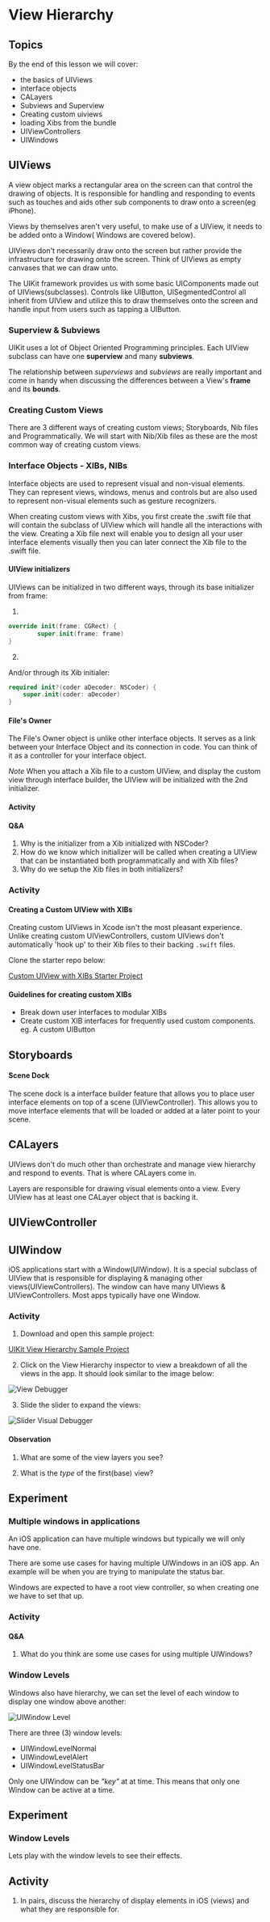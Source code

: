 # View Hierarchy

## Topics

By the end of this lesson we will cover:
- the basics of UIViews
- interface objects
- CALayers
- Subviews and Superview
- Creating custom uiviews
- loading Xibs from the bundle
- UIViewControllers
- UIWindows

## UIViews

A view object marks a rectangular area on the screen can that control the drawing of objects. It is responsible for handling and responding to events such as touches and aids other sub components to draw onto a screen(eg iPhone).

Views by themselves aren't very useful, to make use of a UIView, it needs to be added onto a Window( Windows are covered below).

UIViews don't necessarily draw onto the screen but rather provide the infrastructure for drawing onto the screen. Think of UIViews as empty canvases that we can draw unto.

The UIKit framework provides us with some basic UIComponents made out of UIViews(subclasses). Controls like UIButton, UISegmentedControl all inherit from UIView and utilize this to draw themselves onto the screen and handle input from users such as tapping a UIButton.

### Superview & Subviews

UIKit uses a lot of Object Oriented Programming principles. Each UIView subclass can have one **superview** and many **subviews**.

The relationship between _superviews_ and _subviews_ are really important and come in handy when discussing the differences between a View's **frame** and its **bounds**.

### Creating Custom Views
There are 3 different ways of creating custom views; Storyboards, Nib files and Programmatically. We will start with Nib/Xib files as these are the most common way of creating custom views.

### Interface Objects - XIBs, NIBs
Interface objects are used to represent visual and non-visual elements. They can represent views, windows, menus and controls but are also used to represent non-visual elements such as gesture recognizers.

When creating custom views with Xibs, you first create the .swift file that will contain the subclass of UIView which will handle all the interactions with the view. Creating a Xib file next will enable you to design all your user interface elements visually then you can later connect the Xib file to the .swift file.

#### UIView initializers

UIViews can be initialized in two different ways, through its base initializer from frame:

1.
```swift
override init(frame: CGRect) {
        super.init(frame: frame)  
}
```

2.
And/or through its Xib initialer:

```swift
required init?(coder aDecoder: NSCoder) {
    super.init(coder: aDecoder)    
}
```

#### File's Owner
The File's Owner object is unlike other interface objects. It serves as a link between your Interface Object and its connection in code. You can think of it as a controller for your interface object.

*Note*
When you attach a Xib file to a custom UIView, and display the custom view through interface builder, the UIView will be initialized with the 2nd initializer.

#### Activity
#### Q&A

1. Why is the initializer from a Xib initialized with NSCoder?
2. How do we know which initializer will be called when creating a UIView that can be instantiated both programmatically and with Xib files?
3. Why do we setup the Xib files in both initializers?

### Activity
#### Creating a Custom UIView with XIBs

Creating custom UIViews in Xcode isn't the most pleasant experience. Unlike creating custom UIViewControllers, custom UIViews don't automatically 'hook up' to their Xib files to their backing `.swift` files.

Clone the starter repo below:

[Custom UIView with XIBs Starter Project](https://github.com/Product-College-Labs/ios-custom-views.git)

#### Guidelines for creating custom XIBs

- Break down user interfaces to modular XIBs
- Create custom XIB interfaces for frequently used custom components. eg. A custom UIButton

## Storyboards

#### Scene Dock
The scene dock is a interface builder feature that allows you to place user interface elements on top of a scene (UIViewController). This allows you to move interface elements that will be loaded or added at a later point to your scene.

## CALayers

UIViews don't do much other than orchestrate and manage view hierarchy and respond to events. That is where CALayers come in.

Layers are responsible for drawing visual elements onto a view. Every UIView has at least one CALayer object that is backing it.

## UIViewController



## UIWindow
iOS applications start with a Window(UIWindow). It is a special subclass of UIView that is responsible for displaying & managing other views(UIViewControllers). The window can have many UIViews & UIViewControllers. Most apps typically have one Window.

### Activity

1. Download and open this sample project:

  [UIKit View Hierarchy Sample Project](https://github.com/Product-College-Labs/ios-view-hierarcy)

2. Click on the View Hierarchy inspector to view a breakdown of all the views in the app. It should look similar to the image below:

  ![View Debugger](assets/view-debugger.png)

3. Slide the slider to expand the views:

  ![Slider Visual Debugger](assets/view-hierarcy-slider.png)


#### Observation

1. What are some of the view layers you see?

2. What is the *type* of the first(base) view?

## Experiment
### Multiple windows in applications

An iOS application can have multiple windows but typically we will only have one.

There are some use cases for having multiple UIWindows in an iOS app. An example will be when you are trying to manipulate the status bar.

Windows are expected to have a root view controller, so when creating one we have to set that up.

### Activity
#### Q&A

1. What do you think are some use cases for using multiple UIWindows?

### Window Levels

Windows also have hierarchy, we can set the level of each window to display one window above another:

![UIWindow Level](assets/uiwindow-levels.png)

There are three (3) window levels:

- UIWindowLevelNormal
- UIWindowLevelAlert
- UIWindowLevelStatusBar


Only one UIWindow can be _"key"_ at at time. This means that only one Window can be active at a time.

## Experiment
### Window Levels

Lets play with the window levels to see their effects.

## Activity

1. In pairs, discuss the hierarchy of display elements in iOS (views) and what they are responsible for.
